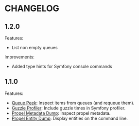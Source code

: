 CHANGELOG
=========

1.2.0
-----

Features:

- List non empty queues

Improvements:

- Added type hints for Symfony console commands

1.1.0
-----

Features:

- [Queue Peek](https://github.com/inviqa/spryker-debug/blob/master/doc/queue_peek.md): Inspect items from queues (and requeue them).
- [Guzzle Profiler](https://github.com/inviqa/spryker-debug/blob/master/doc/guzzle_profiler.md): Include guzzle times in Symfony profiler.
- [Propel Metadata Dump](https://github.com/inviqa/spryker-debug/blob/master/doc/propel_metadata.md): Inspect propel metadata.
- [Propel Entity Dump](https://github.com/inviqa/spryker-debug/blob/master/doc/propel_metadata.md): Display entities on the command line.
